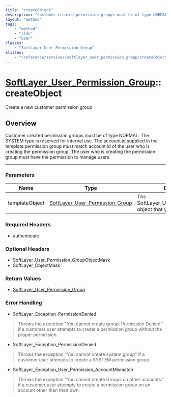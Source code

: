 ```yaml
---
title: "createObject"
description: "Customer created permission groups must be of type NORMAL.  The SYSTEM type is reserved for internal use. The account id... "
layout: "method"
tags:
    - "method"
    - "sldn"
    - "User"
classes:
    - "SoftLayer_User_Permission_Group"
aliases:
    - "/reference/services/softlayer_user_permission_group/createObject"
---
```

# [SoftLayer_User_Permission_Group](/reference/services/SoftLayer_User_Permission_Group)::createObject

Create a new customer permission group


## Overview 
Customer created permission groups must be of type NORMAL.  The SYSTEM type is reserved for internal use. The account id supplied in the template permission group must match account id of the user who is creating the permission group.  The user who is creating the permission group must have the permission to manage users. 

-----

### Parameters 
|Name | Type | Description |
| --- | --- | --- |
|templateObject| <a href='/reference/datatypes/SoftLayer_User_Permission_Group'>SoftLayer_User_Permission_Group </a>| The SoftLayer_User_Permission_Group object that you wish to create.|


### Required Headers
* authenticate


### Optional Headers
* SoftLayer_User_Permission_GroupObjectMask
* SoftLayer_ObjectMask

### Return Values
* <a href='/reference/datatypes/SoftLayer_User_Permission_Group'>SoftLayer_User_Permission_Group </a>



### Error Handling

* SoftLayer_Exception_PermissionDenied 

> Throws the exception "You cannot create group: Permission Denied." if a customer user attempts to create a permission group without the proper permission. 

* SoftLayer_Exception_PermissionDenied 

> Throws the exception "You cannot create system group" if a customer user attempts to create a SYSTEM permission group. 

* SoftLayer_Exception_User_Permission_AccountMismatch 

> Throws the exception "You cannot create Groups on other accounts." if a customer user attempts to create a permission group on an account other than their own. 



